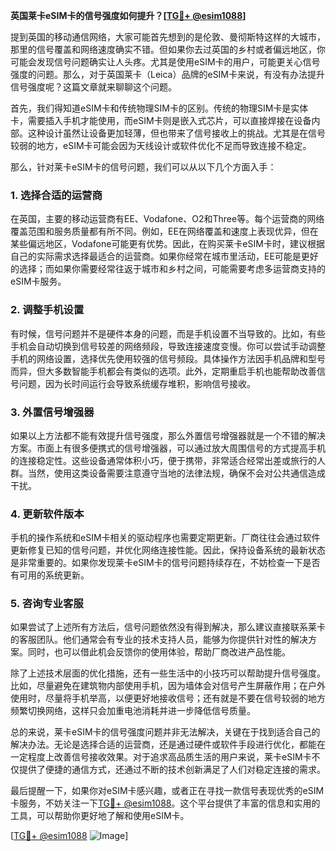 **英国莱卡eSIM卡的信号强度如何提升？[[TG💪+ @esim1088](https://t.me/s/esim1088)]**

提到英国的移动通信网络，大家可能首先想到的是伦敦、曼彻斯特这样的大城市，那里的信号覆盖和网络速度确实不错。但如果你去过英国的乡村或者偏远地区，你可能会发现信号问题确实让人头疼。尤其是使用eSIM卡的用户，可能更关心信号强度的问题。那么，对于英国莱卡（Leica）品牌的eSIM卡来说，有没有办法提升信号强度呢？这篇文章就来聊聊这个问题。

首先，我们得知道eSIM卡和传统物理SIM卡的区别。传统的物理SIM卡是实体卡，需要插入手机才能使用，而eSIM卡则是嵌入式芯片，可以直接焊接在设备内部。这种设计虽然让设备更加轻薄，但也带来了信号接收上的挑战。尤其是在信号较弱的地方，eSIM卡可能会因为天线设计或软件优化不足而导致连接不稳定。

那么，针对莱卡eSIM卡的信号问题，我们可以从以下几个方面入手：

### **1. 选择合适的运营商**
在英国，主要的移动运营商有EE、Vodafone、O2和Three等。每个运营商的网络覆盖范围和服务质量都有所不同。例如，EE在网络覆盖和速度上表现优异，但在某些偏远地区，Vodafone可能更有优势。因此，在购买莱卡eSIM卡时，建议根据自己的实际需求选择最适合的运营商。如果你经常在城市里活动，EE可能是更好的选择；而如果你需要经常往返于城市和乡村之间，可能需要考虑多运营商支持的eSIM卡服务。

### **2. 调整手机设置**
有时候，信号问题并不是硬件本身的问题，而是手机设置不当导致的。比如，有些手机会自动切换到信号较差的网络频段，导致连接速度变慢。你可以尝试手动调整手机的网络设置，选择优先使用较强的信号频段。具体操作方法因手机品牌和型号而异，但大多数智能手机都会有类似的选项。此外，定期重启手机也能帮助改善信号问题，因为长时间运行会导致系统缓存堆积，影响信号接收。

### **3. 外置信号增强器**
如果以上方法都不能有效提升信号强度，那么外置信号增强器就是一个不错的解决方案。市面上有很多便携式的信号增强器，可以通过放大周围信号的方式提高手机的连接稳定性。这些设备通常体积小巧，便于携带，非常适合经常出差或旅行的人群。当然，使用这类设备需要注意遵守当地的法律法规，确保不会对公共通信造成干扰。

### **4. 更新软件版本**
手机的操作系统和eSIM卡相关的驱动程序也需要定期更新。厂商往往会通过软件更新修复已知的信号问题，并优化网络连接性能。因此，保持设备系统的最新状态是非常重要的。如果你发现莱卡eSIM卡的信号问题持续存在，不妨检查一下是否有可用的系统更新。

### **5. 咨询专业客服**
如果尝试了上述所有方法后，信号问题依然没有得到解决，那么建议直接联系莱卡的客服团队。他们通常会有专业的技术支持人员，能够为你提供针对性的解决方案。同时，也可以借此机会反馈你的使用体验，帮助厂商改进产品性能。

除了上述技术层面的优化措施，还有一些生活中的小技巧可以帮助提升信号强度。比如，尽量避免在建筑物内部使用手机，因为墙体会对信号产生屏蔽作用；在户外使用时，尽量将手机举高，以便更好地接收信号；还有就是不要在信号较弱的地方频繁切换网络，这样只会加重电池消耗并进一步降低信号质量。

总的来说，莱卡eSIM卡的信号强度问题并非无法解决，关键在于找到适合自己的解决办法。无论是选择合适的运营商，还是通过硬件或软件手段进行优化，都能在一定程度上改善信号接收效果。对于追求高品质生活的用户来说，莱卡eSIM卡不仅提供了便捷的通信方式，还通过不断的技术创新满足了人们对稳定连接的需求。

最后提醒一下，如果你对eSIM卡感兴趣，或者正在寻找一款信号表现优秀的eSIM卡服务，不妨关注一下[TG💪+ @esim1088](https://t.me/s/esim1088)。这个平台提供了丰富的信息和实用的工具，可以帮助你更好地了解和使用eSIM卡。

[[TG💪+ @esim1088](https://t.me/s/esim1088) ![Image](https://i.postimg.cc/4NQfJmqS/Snipaste-2025-05-13-00-14-12.png)]